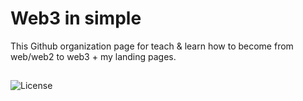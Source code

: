 # Web3 in simple

This Github organization page for teach & learn how to become from web/web2 to web3 + my landing pages.

##

![License](https://img.shields.io/badge/License-MIT-blue)
